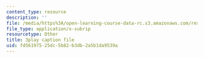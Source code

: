 ```yaml
---
content_type: resource
description: ''
file: /media/https%3A/open-learning-course-data-rc.s3.amazonaws.com/res-6-012-introduction-to-probability-spring-2018/fd56197525dc5b82b3db2a5b1da9539a_0w_4QcvBYII.vtt
file_type: application/x-subrip
resourcetype: Other
title: 3play caption file
uid: fd561975-25dc-5b82-b3db-2a5b1da9539a
---
```

